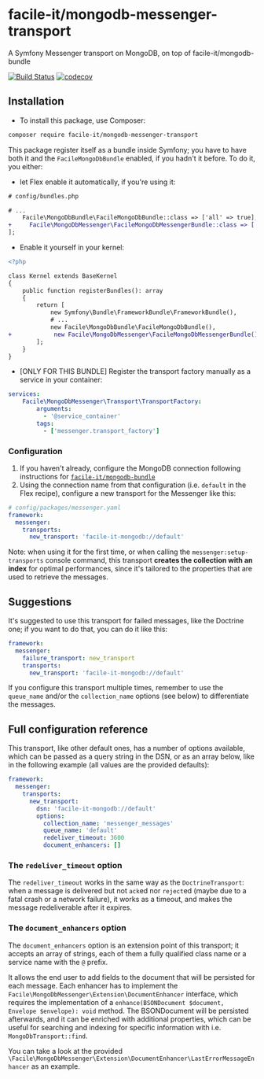 # facile-it/mongodb-messenger-transport
A Symfony Messenger transport on MongoDB, on top of facile-it/mongodb-bundle


[![Build Status](https://travis-ci.com/facile-it/mongodb-messenger-transport.svg?branch=master)](https://travis-ci.com/facile-it/mongodb-messenger-transport)
[![codecov](https://codecov.io/gh/facile-it/mongodb-messenger-transport/branch/master/graph/badge.svg)](https://codecov.io/gh/facile-it/mongodb-messenger-transport)

## Installation
 * To install this package, use Composer:
```bash
composer require facile-it/mongodb-messenger-transport
```
This package register itself as a bundle inside Symfony; you have to have both it and the `FacileMongoDbBundle` enabled, if you hadn't it before.
To do it, you either: 
 * let Flex enable it automatically, if you're using it:
```diff
# config/bundles.php

# ...
    Facile\MongoDbBundle\FacileMongoDbBundle::class => ['all' => true],
+     Facile\MongoDbMessenger\FacileMongoDbMessengerBundle::class => ['all' => true],
];
```
 * Enable it yourself in your kernel:
```diff
<?php

class Kernel extends BaseKernel
{
    public function registerBundles(): array
    {
        return [
            new Symfony\Bundle\FrameworkBundle\FrameworkBundle(),
            # ...
            new Facile\MongoDbBundle\FacileMongoDbBundle(),
+            new Facile\MongoDbMessenger\FacileMongoDbMessengerBundle(),
        ];
    }
}
```
 * [ONLY FOR THIS BUNDLE] Register the transport factory manually as a service in your container:
```yaml
services:
    Facile\MongoDbMessenger\Transport\TransportFactory:
        arguments:
          - '@service_container'
        tags:
          - ['messenger.transport_factory']
```

### Configuration
1. If you haven't already, configure the MongoDB connection following instructions for [`facile-it/mongodb-bundle`](https://github.com/facile-it/mongodb-bundle/)
2. Using the connection name from that configuration (i.e. `default` in the Flex recipe), configure a new transport for the Messenger like this:
```yaml
# config/packages/messenger.yaml
framework:
  messenger:
    transports:
      new_transport: 'facile-it-mongodb://default'
```

Note: when using it for the first time, or when calling the `messenger:setup-transports` console command, this transport **creates the collection with an index** for optimal performances, since it's tailored to the properties that are used to retrieve the messages. 

## Suggestions
It's suggested to use this transport for failed messages, like the Doctrine one; if you want to do that, you can do it like this:
```yaml
framework:
  messenger:
    failure_transport: new_transport
    transports:
      new_transport: 'facile-it-mongodb://default'
```
If you configure this transport multiple times, remember to use the `queue_name` and/or the `collection_name` options (see below) to differentiate the messages.

## Full configuration reference
This transport, like other default ones, has a number of options available, which can be passed as a query string in the DSN, or as an array below, like in the following example (all values are the provided defaults):
```yaml
framework:
  messenger:
    transports:
      new_transport: 
        dsn: 'facile-it-mongodb://default'
        options:
          collection_name: 'messenger_messages'
          queue_name: 'default'
          redeliver_timeout: 3600
          document_enhancers: [] 
```

### The `redeliver_timeout` option
The `redeliver_timeout` works in the same way as the `DoctrineTransport`: when a message is delivered but not `ack`ed nor `reject`ed (maybe due to a fatal crash or a network failure), it works as a timeout, and makes the message redeliverable after it expires.

### The `document_enhancers` option
The `document_enhancers` option is an extension point of this transport; it accepts an array of strings, each of them a fully qualified class name or a service name with the `@` prefix.

It allows the end user to add fields to the document that will be persisted for each message. Each enhancer has to implement the `Facile\MongoDbMessenger\Extension\DocumentEnhancer` interface, which requires the implementation of a `enhance(BSONDocument $document, Envelope $envelope): void` method. The BSONDocument will be persisted afterwards, and it can be enriched with additional properties, which can be useful for searching and indexing for specific information with i.e. `MongoDbTransport::find`.

You can take a look at the provided `\Facile\MongoDbMessenger\Extension\DocumentEnhancer\LastErrorMessageEnhancer` as an example.
